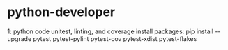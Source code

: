 # python-developer
1: python code unitest, linting, and coverage 
   install packages:
   pip install --upgrade pytest pytest-pylint pytest-cov pytest-xdist pytest-flakes
